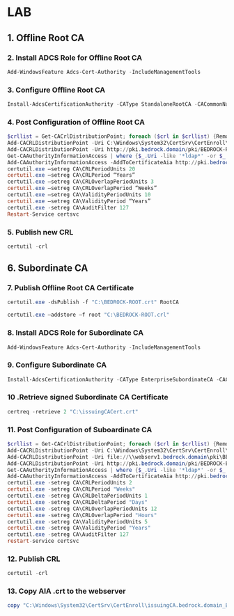 # LAB

## 1. Offline Root CA

### 2. Install ADCS Role for Offline Root CA

```powershell
Add-WindowsFeature Adcs-Cert-Authority -IncludeManagementTools
```

### 3. Configure Offline Root CA

```powershell
Install-AdcsCertificationAuthority -CAType StandaloneRootCA -CACommonName "Bedrock Root Certificate Authority" -KeyLength 4096 -HashAlgorithm SHA256 -CryptoProviderName "RSA#Microsoft Software Key Storage Provider" -ValidityPeriod Years -ValidityPeriodUnits 20 -Force
```

### 4. Post Configuration of Offline Root CA

```powershell
$crllist = Get-CACrlDistributionPoint; foreach ($crl in $crllist) {Remove-CACrlDistributionPoint $crl.uri -Force};
Add-CACRLDistributionPoint -Uri C:\Windows\System32\CertSrv\CertEnroll\BEDROCK-ROOT%8%9.crl -PublishToServer -PublishDeltaToServer -Force
Add-CACRLDistributionPoint -Uri http://pki.bedrock.domain/pki/BEDROCK-ROOT%8%9.crl -AddToCertificateCDP -AddToFreshestCrl -Force
Get-CAAuthorityInformationAccess | where {$_.Uri -like '*ldap*' -or $_.Uri -like '*http*' -or $_.Uri -like '*file*'} | Remove-CAAuthorityInformationAccess -Force
Add-CAAuthorityInformationAccess -AddToCertificateAia http://pki.bedrock.domain/pki/BEDROCK-ROOT%3%4.crt -Force
certutil.exe –setreg CA\CRLPeriodUnits 20
certutil.exe –setreg CA\CRLPeriod “Years”
certutil.exe –setreg CA\CRLOverlapPeriodUnits 3
certutil.exe –setreg CA\CRLOverlapPeriod “Weeks”
certutil.exe –setreg CA\ValidityPeriodUnits 10
certutil.exe –setreg CA\ValidityPeriod “Years”
certutil.exe -setreg CA\AuditFilter 127
Restart-Service certsvc
```

### 5. Publish new CRL

```powershell
certutil -crl
```

## 6. Subordinate CA

### 7. Publish Offline Root CA Certificate

```powershell
certutil.exe -dsPublish -f "C:\BEDROCK-ROOT.crt" RootCA
```

```powershell
certutil.exe –addstore –f root "C:\BEDROCK-ROOT.crl"
```

### 8. Install ADCS Role for Subordinate CA

```powershell
Add-WindowsFeature Adcs-Cert-Authority -IncludeManagementTools
```

### 9. Configure Subordinate CA

```powershell
Install-AdcsCertificationAuthority -CAType EnterpriseSubordinateCA -CACommonName "Bedrock Enterprise Certificate Authority" -KeyLength 4096 -HashAlgorithm SHA256 -CryptoProviderName "RSA#Microsoft Software Key Storage Provider" -Force
```

### 10 .Retrieve signed Subordinate CA Certificate

```powershell
certreq -retrieve 2 "C:\issuingCACert.crt"
```

### 11. Post Configuration of Suboardinate CA

```powershell
$crllist = Get-CACrlDistributionPoint; foreach ($crl in $crllist) {Remove-CACrlDistributionPoint $crl.uri -Force};
Add-CACRLDistributionPoint -Uri C:\Windows\System32\CertSrv\CertEnroll\BEDROCK-ECA%8%9.crl -PublishToServer -PublishDeltaToServer -Force
Add-CACRLDistributionPoint -Uri file://\\webserv1.bedrock.domain\pki\BEDROCK-ECA%8%9.crl -PublishToServer -PublishDeltaToServer -Force
Add-CACRLDistributionPoint -Uri http://pki.bedrock.domain/pki/BEDROCK-ECA%8%9.crl -AddToCertificateCDP -AddToFreshestCrl -Force
Get-CAAuthorityInformationAccess | where {$_.Uri -like '*ldap*' -or $_.Uri -like '*http*' -or $_.Uri -like '*file*'} | Remove-CAAuthorityInformationAccess -Force
Add-CAAuthorityInformationAccess -AddToCertificateAia http://pki.bedrock.domain/pki/BEDROCK-ECA%3%4.crt -Force
certutil.exe -setreg CA\CRLPeriodUnits 2
certutil.exe -setreg CA\CRLPeriod "Weeks"
certutil.exe -setreg CA\CRLDeltaPeriodUnits 1
certutil.exe -setreg CA\CRLDeltaPeriod "Days"
certutil.exe -setreg CA\CRLOverlapPeriodUnits 12
certutil.exe -setreg CA\CRLOverlapPeriod "Hours"
certutil.exe -setreg CA\ValidityPeriodUnits 5
certutil.exe -setreg CA\ValidityPeriod "Years"
certutil.exe -setreg CA\AuditFilter 127
restart-service certsvc
```

### 12. Publish CRL

```powershell
certutil -crl
```

### 13. Copy AIA .crt to the webserver

```powershell
copy "C:\Windows\System32\CertSrv\CertEnroll\issuingCA.bedrock.domain_Bedrock Enterprise Certificate Authority.crt" "\\WebServ1.bedrock.domain\pki\BEDROCK-ECABedrock Enterprise Certificate Authority.crt"
```
